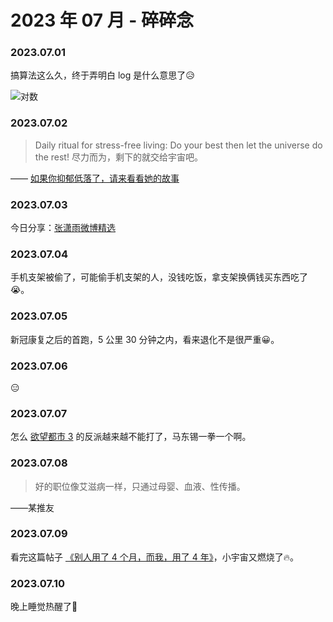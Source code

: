 # 2023 年 07 月 - 碎碎念


### 2023.07.01
搞算法这么久，终于弄明白 log 是什么意思了😥

![对数](https://miasanmia.oss-cn-beijing.aliyuncs.com/picture/2023/07/02/d2d45da0-187a-11ee-be56-0242ac120002.png)

### 2023.07.02
> Daily ritual for stress-free living: Do your best then let the universe do the rest!
> 尽力而为，剩下的就交给宇宙吧。

—— [如果你抑郁低落了，请来看看她的故事](https://mp.weixin.qq.com/s/aJbxgIXZaiPA5LtfdyoKeQ)

### 2023.07.03
今日分享：[张潇雨微博精选](https://rili.zxy.wiki/)

### 2023.07.04
手机支架被偷了，可能偷手机支架的人，没钱吃饭，拿支架换俩钱买东西吃了😭。

### 2023.07.05
新冠康复之后的首跑，5 公里 30 分钟之内，看来退化不是很严重😀。

### 2023.07.06
😑

### 2023.07.07
怎么 [欲望都市 3](https://czzy.pro/movie/2925.html) 的反派越来越不能打了，马东锡一拳一个啊。

### 2023.07.08
> 好的职位像艾滋病一样，只通过母婴、血液、性传播。

——某推友

### 2023.07.09
看完这篇帖子 [《别人用了 4 个月，而我，用了 4 年》](https://leetcode.cn/circle/discuss/vH1sJ2/)，小宇宙又燃烧了🔥。

### 2023.07.10
晚上睡觉热醒了🥵
